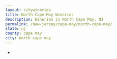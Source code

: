 ```yaml
---
layout: citywineries
title: North Cape May Wineries
description: Wineries in North Cape May, NJ
permalink: /new-jersey/cape-may/north-cape-may/
state: nj
county: cape may
city: north cape may
---
```

-
